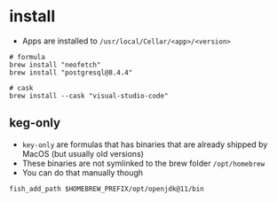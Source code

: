 # install

- Apps are installed to `/usr/local/Cellar/<app>/<version>`

```shell
# formula
brew install "neofetch"
brew install "postgresql@8.4.4"

# cask
brew install --cask "visual-studio-code"
```

## keg-only

- `key-only` are formulas that has binaries that are already shipped by MacOS (but usually old versions)
- These binaries are not symlinked to the brew folder `/opt/homebrew`
- You can do that manually though

```shell
fish_add_path $HOMEBREW_PREFIX/opt/openjdk@11/bin
```

